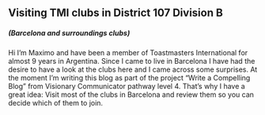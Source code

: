 ## Visiting TMI clubs in District 107 Division B
##### (Barcelona and surroundings clubs)

Hi I’m Maximo and have been a member of Toastmasters International for almost 9 years in Argentina. Since I came to live in Barcelona I have had the desire to have a look at the clubs here and I came across some surprises.
At the moment I’m writing this blog as part of the project “Write a Compelling Blog” from Visionary Communicator pathway level 4. That’s why I have a great idea: Visit most of the clubs in Barcelona and review them so you can decide which of them to join.
